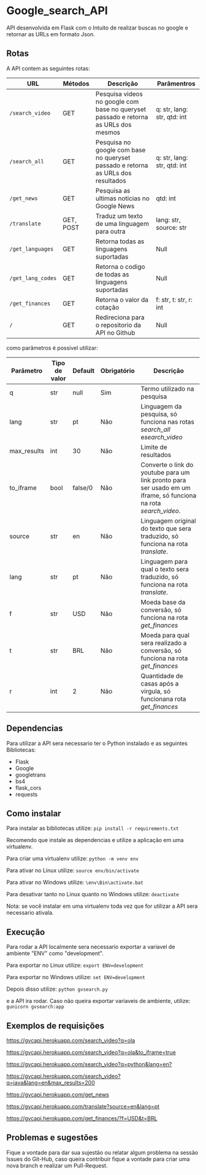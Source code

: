 # Google_search_API

API desenvolvida em Flask com o Intuito de realizar buscas no google e retornar as URLs em formato Json.

## Rotas

A API contem as seguintes rotas:

| URL | Métodos | Descrição | Parâmentros |
| -------- | ------------- | --------- | -------------|
| `/search_video` | GET | Pesquisa videos no google com base no queryset passado e retorna as URLs dos mesmos | q: str, lang: str, qtd: int |
| `/search_all` | GET | Pesquisa no google com base no queryset passado e retorna as URLs dos resultados | q: str, lang: str, qtd: int  |
| `/get_news` | GET | Pesquisa as ultimas noticias no Google News | qtd: int |
| `/translate` | GET, POST | Traduz um texto de uma linguagem para outra | lang: str, source: str |
| `/get_languages` | GET | Retorna todas as linguagens suportadas | Null |
| `/get_lang_codes` | GET | Retorna o codigo de todas as linguagens suportadas | Null |
| `/get_finances` | GET | Retorna o valor da cotação | f: str, t: str, r: int |
| `/` | GET | Redireciona para o repositorio da API no Github | Null |

como parâmetros é possivel utilizar:

| Parâmetro | Tipo de valor | Default | Obrigatório | Descrição |
| -------- | ------------- | ---------- | --------- | --------- |
| q | str | null | Sim | Termo utilizado na pesquisa |
| lang | str | pt | Não | Linguagem da pesquisa, só funciona nas rotas *search_all* e*search_video* |
| max_results | int  | 30 | Não | Limite de resultados |
| to_iframe | bool | false/0 | Não | Converte o link do youtube para um link pronto para ser usado em um iframe, só funciona na rota *search_video*. |
| source | str | en | Não | Linguagem original do texto que sera traduzido, só funciona na rota *translate*. |
| lang | str | pt | Não | Linguagem para qual o texto sera traduzido, só funciona na rota *translate*. |
| f | str | USD | Não | Moeda base da conversão, só funciona na rota *get_finances* |
| t | str | BRL | Não | Moeda para qual sera realizado a conversão, só funciona na rota *get_finances* |
| r | int | 2 | Não | Quantidade de casas após a virgula, só funcionana rota *get_finances* |


## Dependencias

Para utilizar a API sera necessario ter o Python instalado e as seguintes Bibliotecas:

- Flask
- Google
- googletrans
- bs4
- flask_cors
- requests

## Como instalar

Para instalar as bibliotecas utilize:
``` pip install -r requirements.txt ```

Recomendo que instale as dependencias e utilize a aplicação em uma virtualenv.

Para criar uma virtualenv utilize:
``` python -m venv env ```

Para ativar no Linux utilize:
``` source env/bin/activate ```

Para ativar no Windows utilize:
``` \env\Bin\activate.bat ```

Para desativar tanto no Linux quanto no Windows utilize:
``` deactivate ```

Nota: se você instalar em uma virtualenv toda vez que for utilizar a API sera necessario ativala.

## Execução

Para rodar a API localmente sera necessario exportar a variavel de ambiente "ENV" como "development".

Para exportar no Linux utilize:
``` export ENV=development ```

Para exportar no Windows utilize:
``` set ENV=development ```

Depois disso utilize:
``` python gvsearch.py ```

e a API ira rodar. Caso não queira exportar variaveis de ambiente, utilize:
``` gunicorn gvsearch:app ```

## Exemplos de requisições

<https://gvcapi.herokuapp.com/search_video?q=ola>

<https://gvcapi.herokuapp.com/search_video?q=ola&to_iframe=true>

<https://gvcapi.herokuapp.com/search_video?q=python&lang=en?>

<https://gvcapi.herokuapp.com/search_video?q=java&lang=en&max_results=200>

<https://gvcapi.herokuapp.com/get_news>

<https://gvcapi.herokuapp.com/translate?source=en&lang=pt>

<https://gvcapi.herokuapp.com/get_finances/?f=USD&t=BRL>

## Problemas e sugestões

Fique a vontade para dar sua sujestão ou relatar algum problema na sessão Issues do Git-Hub, caso queira contribuir fique a vontade para criar uma nova branch e realizar um Pull-Request.
